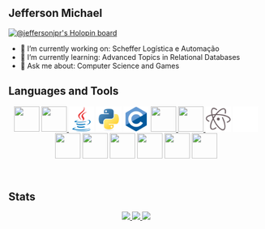 
## Jefferson Michael
[![@jeffersonjpr's Holopin board](https://holopin.me/jeffersonjpr)](https://holopin.io/@jeffersonjpr)

- 🔭 I’m currently working on: Scheffer Logística e Automação
- 🌱 I’m currently learning: Advanced Topics in Relational Databases
- 💬 Ask me about: Computer Science and Games

## Languages and Tools
<p align="center">
    <a href="https://www.archlinux.org/"><img src="https://www.archlinux.org/logos/archlinux-icon-crystal-64.svg" width="50px" height="50px "/></a>
    <a href="https://joplinapp.org/"><img src="https://upload.wikimedia.org/wikipedia/en/0/08/Joplin-icon.svg" width="50px" height="50px"/> </a>
    <a href="https://en.wikipedia.org/wiki/Java_(programming_language)"><img src="https://raw.githubusercontent.com/devicons/devicon/master/icons/java/java-original.svg" width="50px" height="50px"/></a>
    <a href="https://www.python.org/"><img src="https://raw.githubusercontent.com/devicons/devicon/master/icons/python/python-original.svg" width="50px" height="50px"/></a>
    <a href="https://en.wikipedia.org/wiki/C_(programming_language)"><img src="https://raw.githubusercontent.com/devicons/devicon/master/icons/c/c-original.svg" width="50px" height="50px"/></a>
    <a href="https://en.wikipedia.org/wiki/C%2B%2B"><img src="https://upload.wikimedia.org/wikipedia/commons/thumb/1/18/ISO_C%2B%2B_Logo.svg/800px-ISO_C%2B%2B_Logo.svg.png" width="50px" height="50px"/> </a>
    <a href="https://en.wikipedia.org/wiki/PHP"><img src="https://cdn.jsdelivr.net/gh/devicons/devicon/icons/php/php-original.svg" width="50px" height="50px"/> </a>
    <a href="https://atom.io/"><img src="https://raw.githubusercontent.com/devicons/devicon/master/icons/atom/atom-original.svg" width="50px" height="50px"/></a>
    <a href="https://github.com/jeffersonjpr"><img src="github.svg" width="50px" height="50px"/></a>
    <a href="https://www.anaconda.com/"><img src="https://anaconda.org/static/img/anaconda-symbol.svg" width="50px" height="50px"/></a>
    <a href="https://jupyter.org/"><img src="https://upload.wikimedia.org/wikipedia/commons/3/38/Jupyter_logo.svg" width="50px" height="50px"/></a>
    <a href="https://stackoverflow.com/"><img src="https://upload.wikimedia.org/wikipedia/commons/e/ef/Stack_Overflow_icon.svg" width="50px" height="50px"/></a>
    <a href="https://www.tensorflow.org/"><img src="https://www.vectorlogo.zone/logos/tensorflow/tensorflow-icon.svg" width="50px" height="50px"/></a>
    <a href="https://keras.io/"><img src="https://upload.wikimedia.org/wikipedia/commons/a/ae/Keras_logo.svg" width="50px" height="50px"/></a>
    <a href="https://html.spec.whatwg.org/multipage/"><img src="https://cdn.jsdelivr.net/gh/devicons/devicon/icons/html5/html5-original-wordmark.svg" width="50px" height="50px"/></a>
</p>
<br>

## Stats

<a href="https://github.com/jeffersonjpr">
  <p align="center">
    <img src="https://github-profile-trophy.vercel.app/?username=jeffersonjpr&theme=juicyfresh&no-bg=true&column=8" height="180em"/>
    <img src="https://github-readme-stats-sigma-five.vercel.app/api/top-langs/?username=jeffersonjpr&layout=compact&langs_count=8&theme=monokai&bg_color=0D1117" height="180em"/>
    <img src="https://github-readme-stats-sigma-five.vercel.app/api?username=jeffersonjpr&theme=monokai&bg_color=0D1117"  height="180em"/>
  </p>
</a>

[jeffersonjpr]: https://github.com/jeffersonjpr


<!--
**jeffersonjpr/jeffersonjpr** is a ✨ _special_ ✨ repository because its `README.md` (this file) appears on your GitHub profile.

Here are some ideas to get you started:

- 🔭 I’m currently working on ...
- 🌱 I’m currently learning ...
- 👯 I’m looking to collaborate on ...
- 🤔 I’m looking for help with ...
- 💬 Ask me about ...
- 📫 How to reach me: ...
- 😄 Pronouns: ...
- ⚡ Fun fact: ...

<p align="center">
    <img src="https://spotify-github-profile.vercel.app/api/view?uid=jeffersonjpr&cover_image=true"/>
</p>

wakatime
-->
